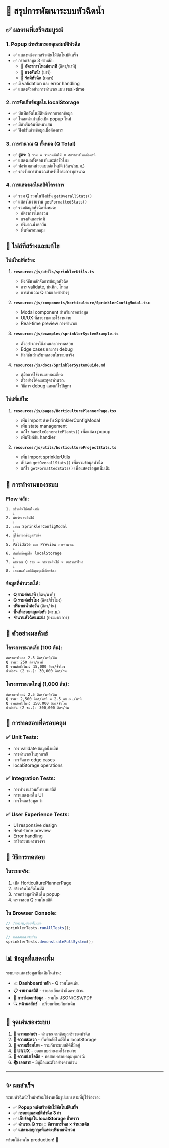 # 🚿 สรุปการพัฒนาระบบหัวฉีดน้ำ

## ✅ ผลงานที่เสร็จสมบูรณ์

### 1. **Popup สำหรับกรอกคุณสมบัติหัวฉีด**

- ✅ แสดงหลังจากสร้างต้นไม้อัตโนมัติเสร็จ
- ✅ กรอกข้อมูล 3 ค่าหลัก:
    - 🔵 **อัตราการไหลต่อนาที** (ลิตร/นาที)
    - 🔵 **แรงดันน้ำ** (บาร์)
    - 🔵 **รัศมีหัวฉีด** (เมตร)
- ✅ มี validation และ error handling
- ✅ แสดงตัวอย่างการคำนวณแบบ real-time

### 2. **การจัดเก็บข้อมูลใน localStorage**

- ✅ บันทึกอัตโนมัติหลังจากกรอกข้อมูล
- ✅ โหลดค่าเก่าเมื่อเปิด popup ใหม่
- ✅ มีค่าเริ่มต้นที่เหมาะสม
- ✅ ฟังก์ชันล้างข้อมูลเมื่อต้องการ

### 3. **การคำนวณ Q ทั้งหมด (Q Total)**

- ✅ **สูตร:** `Q รวม = จำนวนต้นไม้ × อัตราการไหลต่อนาที`
- ✅ แสดงผลทั้งต่อนาทีและต่อชั่วโมง
- ✅ ฟอร์แมตหน่วยแบบอัตโนมัติ (ลิตร/ลบ.ม.)
- ✅ รองรับการคำนวณสำหรับโครงการทุกขนาด

### 4. **การแสดงผลในสถิติโครงการ**

- ✅ รวม Q รวมในฟังก์ชัน `getOverallStats()`
- ✅ แสดงในรายงาน `getFormattedStats()`
- ✅ รวมข้อมูลหัวฉีดทั้งหมด:
    - อัตราการไหลรวม
    - แรงดันและรัศมี
    - ปริมาณน้ำต่อวัน
    - พื้นที่ครอบคลุม

## 📁 ไฟล์ที่สร้างและแก้ไข

### ไฟล์ใหม่ที่สร้าง:

1. **`resources/js/utils/sprinklerUtils.ts`**
    - ฟังก์ชันหลักจัดการข้อมูลหัวฉีด
    - การ validate, บันทึก, โหลด
    - การคำนวณ Q รวมและค่าต่างๆ

2. **`resources/js/components/horticulture/SprinklerConfigModal.tsx`**
    - Modal component สำหรับกรอกข้อมูล
    - UI/UX ที่สวยงามและใช้งานง่าย
    - Real-time preview การคำนวณ

3. **`resources/js/examples/sprinklerSystemExample.ts`**
    - ตัวอย่างการใช้งานและการทดสอบ
    - Edge cases และการ debug
    - ฟังก์ชันสำหรับทดสอบในระบบจริง

4. **`resources/js/docs/SprinklerSystemGuide.md`**
    - คู่มือการใช้งานแบบละเอียด
    - ตัวอย่างโค้ดและสูตรคำนวณ
    - วิธีการ debug และแก้ไขปัญหา

### ไฟล์ที่แก้ไข:

1. **`resources/js/pages/HorticulturePlannerPage.tsx`**
    - เพิ่ม import สำหรับ SprinklerConfigModal
    - เพิ่ม state management
    - แก้ไข `handleGeneratePlants()` เพื่อแสดง popup
    - เพิ่มฟังก์ชัน handler

2. **`resources/js/utils/horticultureProjectStats.ts`**
    - เพิ่ม import sprinklerUtils
    - อัปเดต `getOverallStats()` เพื่อรวมข้อมูลหัวฉีด
    - แก้ไข `getFormattedStats()` เพื่อแสดงข้อมูลเพิ่มเติม

## 🔧 การทำงานของระบบ

### Flow หลัก:

```
1. สร้างต้นไม้อัตโนมัติ
   ↓
2. นับจำนวนต้นไม้
   ↓
3. แสดง SprinklerConfigModal
   ↓
4. ผู้ใช้กรอกข้อมูลหัวฉีด
   ↓
5. Validate และ Preview การคำนวณ
   ↓
6. บันทึกข้อมูลใน localStorage
   ↓
7. คำนวณ Q รวม = จำนวนต้นไม้ × อัตราการไหล
   ↓
8. แสดงผลในสถิติทุกจุดที่เกี่ยวข้อง
```

### ข้อมูลที่คำนวณได้:

- **Q รวมต่อนาที** (ลิตร/นาที)
- **Q รวมต่อชั่วโมง** (ลิตร/ชั่วโมง)
- **ปริมาณน้ำต่อวัน** (ลิตร/วัน)
- **พื้นที่ครอบคลุมต่อหัว** (ตร.ม.)
- **จำนวนหัวฉีดแนะนำ** (ประมาณการ)

## 🎯 ตัวอย่างผลลัพธ์

### โครงการขนาดเล็ก (100 ต้น):

```
อัตราการไหล: 2.5 ลิตร/นาที/ต้น
Q รวม: 250 ลิตร/นาที
Q รวมต่อชั่วโมง: 15,000 ลิตร/ชั่วโมง
น้ำต่อวัน (2 ชม.): 30,000 ลิตร/วัน
```

### โครงการขนาดใหญ่ (1,000 ต้น):

```
อัตราการไหล: 2.5 ลิตร/นาที/ต้น
Q รวม: 2,500 ลิตร/นาที = 2.5 ลบ.ม./นาที
Q รวมต่อชั่วโมง: 150,000 ลิตร/ชั่วโมง
น้ำต่อวัน (2 ชม.): 300,000 ลิตร/วัน
```

## 🧪 การทดสอบที่ครอบคลุม

### ✅ Unit Tests:

- การ validate ข้อมูลนิ่ายมิฟ
- การคำนวณในทุกกรณี
- การจัดการ edge cases
- localStorage operations

### ✅ Integration Tests:

- การทำงานร่วมกับระบบสถิติ
- การแสดงผลใน UI
- การโหลดข้อมูลเก่า

### ✅ User Experience Tests:

- UI responsive design
- Real-time preview
- Error handling
- สาธิตระบบครบวงจร

## 🚀 วิธีการทดสอบ

### ในระบบจริง:

1. เปิด HorticulturePlannerPage
2. สร้างต้นไม้อัตโนมัติ
3. กรอกข้อมูลหัวฉีดใน popup
4. ตรวจสอบ Q รวมในสถิติ

### ใน Browser Console:

```javascript
// รันการทدสอบทั้งหมด
sprinklerTests.runAllTests();

// ทดสอบเฉพาะส่วน
sprinklerTests.demonstrateFullSystem();
```

## 📊 ข้อมูลที่แสดงเพิ่ม

ระบบจะแสดงข้อมูลเพิ่มเติมในส่วน:

- 📈 **Dashboard หลัก** - Q รวมโดดเด่น
- 📋 **รายงานสถิติ** - รายละเอียดหัวฉีดครบถ้วน
- 📄 **การส่งออกข้อมูล** - รวมใน JSON/CSV/PDF
- 🔍 **หน้าผลลัพธ์** - เปรียบเทียบกับค่าเดิม

## 🌟 จุดเด่นของระบบ

1. **🎯 ความแม่นยำ** - คำนวณจากข้อมูลจริงของหัวฉีด
2. **💾 ความสะดวก** - บันทึกอัตโนมัติใน localStorage
3. **🔄 ความเชื่อมโยง** - รวมกับระบบสถิติที่มีอยู่
4. **🎨 UI/UX** - ออกแบบสวยงามใช้งานง่าย
5. **🧪 ความน่าเชื่อถือ** - ทดสอบครอบคลุมทุกกรณี
6. **📚 เอกสาร** - มีคู่มือและตัวอย่างครบถ้วน

---

## ✨ ผลสำเร็จ

ระบบหัวฉีดน้ำใหม่พร้อมใช้งานเต็มรูปแบบ ตามที่ผู้ใช้ร้องขอ:

- ✅ **Popup หลังสร้างต้นไม้อัตโนมัติเสร็จ**
- ✅ **กรอกคุณสมบัติหัวฉีด 3 ค่า**
- ✅ **เก็บข้อมูลใน localStorage ชั่วคราว**
- ✅ **คำนวณ Q รวม = อัตราการไหล × จำนวนต้น**
- ✅ **แสดงผลทุกจุดที่แสดงปริมาณน้ำรวม**

พร้อมใช้งานใน production! 🎉
